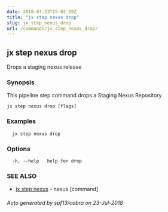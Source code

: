 ```yaml
---
date: 2018-07-23T15:02:59Z
title: "jx step nexus drop"
slug: jx_step_nexus_drop
url: /commands/jx_step_nexus_drop/
---
```

## jx step nexus drop

Drops a staging nexus release

### Synopsis

This pipeline step command drops a Staging Nexus Repository

```
jx step nexus drop [flags]
```

### Examples

```
  jx step nexus drop
```

### Options

```
  -h, --help   help for drop
```

### SEE ALSO

* [jx step nexus](/commands/jx_step_nexus/)	 - nexus [command]

###### Auto generated by spf13/cobra on 23-Jul-2018
